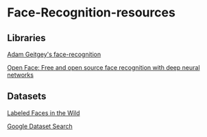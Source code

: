 # Face-Recognition-resources

## Libraries

[Adam Geitgey's face-recognition](https://github.com/ageitgey/face_recognition)

[Open Face: Free and open source face recognition with deep neural networks](http://cmusatyalab.github.io/openface/)

## Datasets

[Labeled Faces in the Wild](http://vis-www.cs.umass.edu/lfw/)

[Google Dataset Search](https://toolbox.google.com/datasetsearch)
